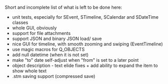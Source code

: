 Short and incomplete list of what is left to be done here:

- unit tests, especially for SEvent, STimeline, SCalendar and SDateTime classes
- whole GUI, obviously
- support for file attachments
- support JSON and binary JSON load/ save
- nice GUI for timeline, with smooth zooming and swiping (EventTimeline)
- use magic macros for Q_OBJECTS
- add null datetime (when it is not set)
- make "to" date self-adjust when "from" is set to a later point
- object description - text elide fixes + add ability to expand the item to show
  whole text
- .stm saving support (compressed save)
